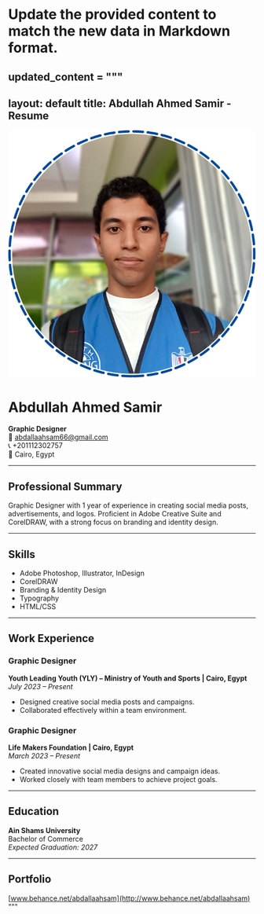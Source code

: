 # Update the provided content to match the new data in Markdown format.
updated_content = """
---
layout: default
title: Abdullah Ahmed Samir - Resume
---

![Abdullah Ahmed Samir Photo](profile.jpg)

# Abdullah Ahmed Samir
**Graphic Designer**  
📧 [abdallaahsam66@gmail.com](mailto:abdallaahsam66@gmail.com)  
📞 +201112302757  
📍 Cairo, Egypt  

---

## Professional Summary
Graphic Designer with 1 year of experience in creating social media posts, advertisements, and logos. Proficient in Adobe Creative Suite and CorelDRAW, with a strong focus on branding and identity design.

---

## Skills
- Adobe Photoshop, Illustrator, InDesign  
- CorelDRAW  
- Branding & Identity Design  
- Typography  
- HTML/CSS  

---

## Work Experience

### Graphic Designer
**Youth Leading Youth (YLY) – Ministry of Youth and Sports | Cairo, Egypt**  
_July 2023 – Present_  
- Designed creative social media posts and campaigns.  
- Collaborated effectively within a team environment.  

### Graphic Designer
**Life Makers Foundation | Cairo, Egypt**  
_March 2023 – Present_  
- Created innovative social media designs and campaign ideas.  
- Worked closely with team members to achieve project goals.  

---

## Education
**Ain Shams University**  
Bachelor of Commerce  
_Expected Graduation: 2027_  

---

## Portfolio
[www.behance.net/abdallaahsam](http://www.behance.net/abdallaahsam)  
"""

